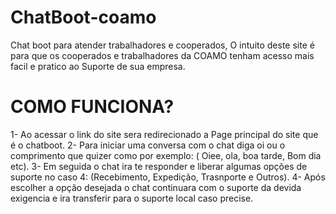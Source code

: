 # ChatBoot-coamo
Chat boot para atender trabalhadores e cooperados,
O intuito deste site é para que os cooperados e trabalhadores da COAMO tenham acesso mais facil e pratico ao Suporte de sua empresa.

# COMO FUNCIONA?

1- Ao acessar o link do site sera redirecionado a Page principal do site que é o chatboot.
2- Para iniciar uma conversa com o chat diga oi ou o comprimento que quizer como por exemplo: ( Oiee, ola, boa tarde, Bom dia etc).
3- Em seguida o chat ira te responder e liberar algumas opções de suporte no caso 4: (Recebimento, Expedição, Trasnporte e Outros).
4- Após escolher a opção desejada o chat continuara com o suporte da devida exigencia e ira transferir para o suporte local caso precise.

